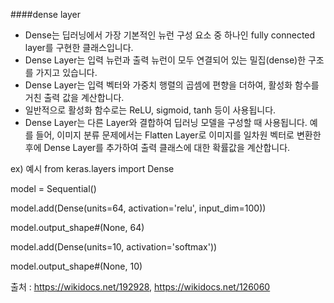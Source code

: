 ####dense layer

- Dense는 딥러닝에서 가장 기본적인 뉴런 구성 요소 중 하나인 fully connected layer를 구현한 클래스입니다. 
- Dense Layer는 입력 뉴런과 출력 뉴런이 모두 연결되어 있는 밀집(dense)한 구조를 가지고 있습니다.
- Dense Layer는 입력 벡터와 가중치 행렬의 곱셈에 편향을 더하여, 활성화 함수를 거친 출력 값을 계산합니다.
- 일반적으로 활성화 함수로는 ReLU, sigmoid, tanh 등이 사용됩니다.
- Dense Layer는 다른 Layer와 결합하여 딥러닝 모델을 구성할 때 사용됩니다.
예를 들어, 이미지 분류 문제에서는 Flatten Layer로 이미지를 일차원 벡터로 변환한 후에 Dense Layer를 추가하여 출력 클래스에 대한 확률값을 계산합니다.



ex) 예시
from keras.layers import Dense

model = Sequential()

model.add(Dense(units=64, activation='relu', input_dim=100))

model.output_shape#(None, 64)

model.add(Dense(units=10, activation='softmax'))

model.output_shape#(None, 10)


출처 : https://wikidocs.net/192928, https://wikidocs.net/126060
